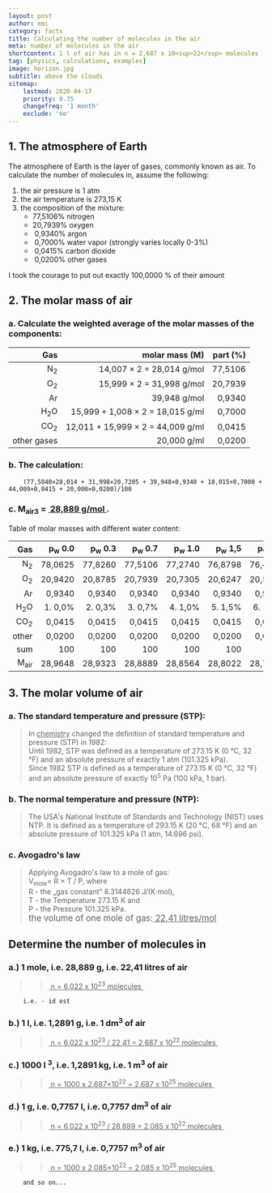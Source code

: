```yaml
---
layout: post
author: emi
category: facts
title: Calculating the number of molecules in the air
meta: number of molecules in the air
shortcontent: 1 l of air has in n = 2,687 x 10<sup>22</sup> molecules
tag: [physics, calculations, examples]
image: horizon.jpg
subtitle: above the clouds
sitemap:
    lastmod: 2020-04-17
    priority: 0.75
    changefreq: '1 month'
    exclude: 'no'
---
```


## 1. The atmosphere of Earth

The atmosphere of Earth is the layer of gases, commonly known as air.
To calculate the number of molecules in, assume the following:
1. the air pressure is 1 atm
2. the air temperature is 273,15 K
3. the composition of the mixture:
    - 77,5106% nitrogen
    - 20,7939% oxygen
    - &nbsp;0,9340% argon
    - &nbsp;0,7000% water vapor (strongly varies locally 0-3%)
    - &nbsp;0,0415% carbon dioxide
    - &nbsp;0,0200% other gases

I took the courage to put out exactly 100,0000 % of their amount

## 2. The molar mass of air

### a. Calculate the weighted average of the molar masses of the components:

| Gas               | molar mass (M)                    | part (%)       |
| ----------------: | -------------:                    | -------------: |
| N<sub>2</sub>     | 14,007 × 2 = 28,014 g/mol         | 77,5106        |
| O<sub>2</sub>     | 15,999 × 2 = 31,998 g/mol         | 20,7939        |
| Ar                | 39,948 g/mol                      | 0,9340         |
| H<sub>2</sub>O    | 15,999 + 1,008 × 2 = 18,015 g/ml  | 0,7000         |
| CO<sub>2</sub>    | 12,011 + 15,999 × 2 = 44,009 g/ml | 0,0415         |
| other gases       | 20,000 g/ml                       | 0,0200         |

### b. The calculation:

        (77,5840×28,014 + 31,998×20,7205 + 39,948×0,9340 + 18,015×0,7000 + 44,009×0,0415 + 20,000×0,0200)/100

### c. M<sub>air3</sub> = <u>&nbsp;28,889 g/mol&nbsp;</u>.

Table of molar masses with different water content:  

| Gas            | p<sub>w</sub> 0.0  | p<sub>w</sub> 0.3 | p<sub>w</sub> 0.7 | p<sub>w</sub> 1.0 | p<sub>w</sub> 1,5 | p<sub>w</sub> 2,0 | p<sub>w</sub> 3,0 | p<sub>w</sub> 5,0 |
|    ----------: | ----:   | ------: | ------: | ------: | ------: | ------: | ------: | ------: |
| N<sub>2</sub>  | 78,0625 | 77,8260 | 77,5106 | 77,2740 | 76,8798 | 76,4856 | 75,6971 | 74,1201 |
| O<sub>2</sub>  | 20,9420 | 20,8785 | 20,7939 | 20,7305 | 20,6247 | 20,5189 | 20,3074 | 19,8844 |
| Ar             | 0,9340  | 0,9340  | 0,9340  | 0,9340  | 0,9340  | 0,9340  | 0,9340  | 0,9340  |
| H<sub>2</sub>O | 1. 0,0% | 2. 0,3% | 3. 0,7% | 4. 1,0% | 5. 1,5% | 6. 2,0% | 7. 3,0% | 8. 5,0% |
| CO<sub>2</sub> | 0,0415  | 0,0415  | 0,0415  | 0,0415  | 0,0415  | 0,0415  | 0,0415  | 0,0415  |
| other          | 0,0200  | 0,0200  | 0,0200  | 0,0200  | 0,0200  | 0,0200  | 0,0200  | 0,0200  |
| sum            | 100     | 100     | 100     | 100     | 100     | 100     | 100     | 100     |
| M<sub>air</sub>| 28,9648 | 28,9323 | 28,8889 | 28,8564 | 28,8022 | 28,7480 | 28,6396 | 28,4227 |

## 3. The molar volume of air

### a. The standard temperature and pressure (STP):

>In <u>chemistry</u> changed the definition of standard temperature and pressure (STP) in 1982:  
Until 1982, STP was defined as a temperature of 273.15 K (0 °C, 32 °F) and an absolute pressure of exactly 1 atm (101.325 kPa).  
Since 1982 STP is defined as a temperature of 273.15 K (0 °C, 32 °F) and an absolute pressure of exactly 10<sup>5</sup> Pa (100 kPa, 1 bar).  

### b. The normal temperature and pressure (NTP):

>The USA's National Institute of Standards and Technology (NIST) uses NTP. It is defined as a temperature of 293.15 K (20 °C, 68 °F) and an absolute pressure of 101.325 kPa (1 atm, 14.696 psi).  

### c. Avogadro's law

>Applying Avogadro's law to a mole of gas:  
V<sub>mole</sub>= R × T / P, where  
R - the „gas constant” 8.3144626 J/(K⋅mol),  
T - the Temperature 273.15 K and  
P - the Pressure 101.325 kPa.  
<big> the volume of one mole of gas:<u> 22,41 litres/mol </u></big>

## Determine the number of molecules in

### a.) 1 mole, i.e. 28,889 g, i.e. 22,41 litres of air

>><u>&nbsp;n = 6,022 x 10<sup>23</sup> molecules&nbsp;</u>  

        i.e. - id est

### b.) 1 l, i.e. 1,2891 g, i.e. 1 dm<sup>3</sup> of air

>><u>&nbsp;n = 6,022 x 10<sup>23</sup> / 22,41 = 2,687 x 10<sup>22</sup> molecules&nbsp;</u>  

### c.) 1000 l <sup>3</sup>, i.e. 1,2891 kg, i.e. 1 m<sup>3</sup> of air

>><u>&nbsp;n = 1000 x 2,687×10<sup>22</sup> = 2,687 x 10<sup>25</sup> molecules&nbsp;</u>  

### d.) 1 g, i.e. 0,7757 l, i.e. 0,7757 dm<sup>3</sup> of air

>><u>&nbsp;n = 6,022 x 10<sup>23</sup> / 28,889 = 2,085 x 10<sup>22</sup> molecules&nbsp;</u>  

### e.) 1 kg, i.e. 775,7 l, i.e. 0,7757 m<sup>3</sup> of air

>><u>&nbsp;n = 1000 x 2,085×10<sup>22</sup> = 2,085 x 10<sup>25</sup> molecules&nbsp;</u>  

        and so on...



